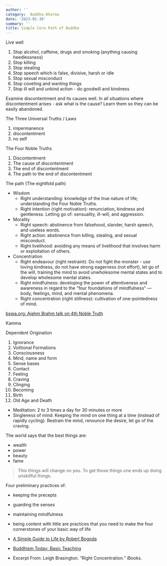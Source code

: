 ```yaml
---
author: ''
category:  Buddha-Dharma
date: '2023-01-30'
summary: ''
title: Simple Core Path of Buddha
---
```


Live well

1. Stop alcohol, caffeine, drugs and smoking (anything causing heedlessness)
2. Stop killing
3. Stop stealing
4. Stop speech which is false, divisive, harsh or idle
5. Stop sexual misconduct
6. Stop coveting and wanting things
7. Stop ill will and unkind action - do goodwill and kindness

Examine discontentment and its causes well. In all situations where discontentment arises - ask what is the cause?
Learn them so they can be easily abandoned.

The Three Universal Truths / Laws

1. impermanence
2. discontentment
3. no self

The Four Noble Truths

1. Discontentment
2. The cause of discontentment
3. The end of discontentment
4. The path to the end of discontentment

The path (The eightfold path)

* Wisdom
    * Right understanding: knowledge of the true nature of life; understanding the Four Noble Truths.
    * Right intention (right motivation): renunciation, kindness and gentleness. Letting go of: sensuality, ill-will, and aggression.
* Morality
    * Right speech: abstinence from falsehood, slander, harsh speech, and useless words.
    * Right action: abstinence from killing, stealing, and sexual misconduct.
    * Right livelihood: avoiding any means of livelihood that involves harm or exploitation of others.
* Concentration
    * Right endeavour (right restraint): Do not fight the monster - use loving kindness, do not have strong eagerness (not effort), let go of the will, training the mind to avoid unwholesome mental states and to develop wholesome mental states.
    * Right mindfulness: developing the power of attentiveness and awareness in regard to the "four foundations of mindfulness" — body, feelings, mind, and mental phenomena.
    * Right concentration (right stillness): cultivation of one-pointedness of mind.

[bswa.org: Ajahm Brahm talk on 4th Noble Truth](https://www.youtube.com/watch?v=8Omxgkur5mg)

Kamma

Dependent Origination

1. Ignorance
2. Volitional Formations
3. Consciousness
4. Mind, name and form
5. Sense bases
6. Contact
7. Feeling
8. Craving
9. Clinging
10. Becoming
11. Birth
12. Old Age and Death

* Meditation: 2 to 3 times a day for 30 minutes or more
* Singleness of mind: Keeping the mind on one thing at a time (instead of rapidly cycling). Restrain the mind, renounce the desire, let go of the craving.

The world says that the best things are:

* wealth
* power
* beauty
* fame

> This things will change on you. To get those things one ends up doing unskillful things.

Four preliminary practices of:

* keeping the precepts
* guarding the senses
* maintaining mindfulness
* being content with little are practices that you need to make the four cornerstones of your basic way of life


* [A Simple Guide to Life by Robert Bogoda](https://www.accesstoinsight.org/lib/authors/bogoda/wheel397.html#intro)
* [Buddhism Today: Basic Teaching](https://www.buddhismtoday.com/english/buddha/Teachings/basicteaching3.htm)
* Excerpt From: Leigh Brasington. “Right Concentration.” iBooks.
